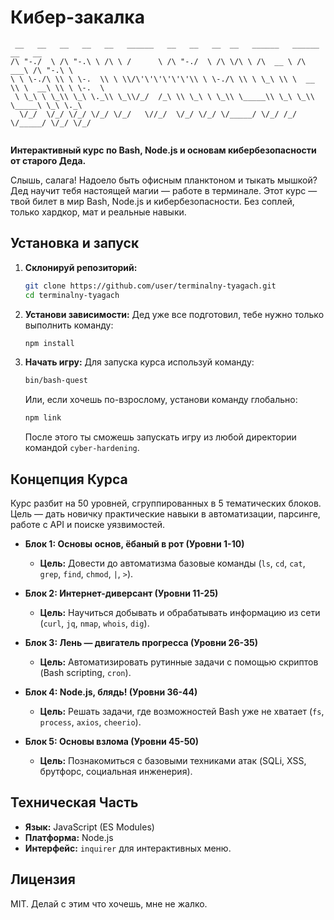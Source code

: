 # Кибер-закалка

```
 __   __   __   __   __   ______   __   __   __  __   ______   ______   __   __  
/\ "-./  \ /\ "-.\ \ /\ \ /      \ /\ "-./  \ /\ \/\ \ /\  __ \ /\  ___\ /\ "-.\ \ 
\ \ \-./\ \\ \ \-.  \\ \ \\/\'\'\'\'\'\'\\ \ \-./\ \\ \ \_\ \\ \  __ \\ \  __\ \\ \ \-.  \ 
 \ \_\ \ \_\\ \_\ \._\\ \_\\/_/  /_\ \\ \_\ \ \_\\ \_____\\ \_\ \_\\ \_____\ \_\ \._\ 
  \/_/  \/_/ \/_/ \/_/ \/_/   \//_/  \/_/ \/_/ \/_____/ \/_/ /_/ \/_____/ \/_/ \/_/ 
                                                                                 
```

**Интерактивный курс по Bash, Node.js и основам кибербезопасности от старого Деда.**

Слышь, салага! Надоело быть офисным планктоном и тыкать мышкой? Дед научит тебя настоящей магии — работе в терминале. Этот курс — твой билет в мир Bash, Node.js и кибербезопасности. Без соплей, только хардкор, мат и реальные навыки.

## Установка и запуск

1.  **Склонируй репозиторий:**
    ```bash
    git clone https://github.com/user/terminalny-tyagach.git
    cd terminalny-tyagach
    ```

2.  **Установи зависимости:**
    Дед уже все подготовил, тебе нужно только выполнить команду:
    ```bash
    npm install
    ```

3.  **Начать игру:**
    Для запуска курса используй команду:
    ```bash
    bin/bash-quest
    ```
    Или, если хочешь по-взрослому, установи команду глобально:
    ```bash
    npm link
    ```
    После этого ты сможешь запускать игру из любой директории командой `cyber-hardening`.

## Концепция Курса

Курс разбит на 50 уровней, сгруппированных в 5 тематических блоков. Цель — дать новичку практические навыки в автоматизации, парсинге, работе с API и поиске уязвимостей.

*   **Блок 1: Основы основ, ёбаный в рот (Уровни 1-10)**
    *   **Цель:** Довести до автоматизма базовые команды (`ls`, `cd`, `cat`, `grep`, `find`, `chmod`, `|`, `>`).

*   **Блок 2: Интернет-диверсант (Уровни 11-25)**
    *   **Цель:** Научиться добывать и обрабатывать информацию из сети (`curl`, `jq`, `nmap`, `whois`, `dig`).

*   **Блок 3: Лень — двигатель прогресса (Уровни 26-35)**
    *   **Цель:** Автоматизировать рутинные задачи с помощью скриптов (Bash scripting, `cron`).

*   **Блок 4: Node.js, блядь! (Уровни 36-44)**
    *   **Цель:** Решать задачи, где возможностей Bash уже не хватает (`fs`, `process`, `axios`, `cheerio`).

*   **Блок 5: Основы взлома (Уровни 45-50)**
    *   **Цель:** Познакомиться с базовыми техниками атак (SQLi, XSS, брутфорс, социальная инженерия).

## Техническая Часть

*   **Язык:** JavaScript (ES Modules)
*   **Платформа:** Node.js
*   **Интерфейс:** `inquirer` для интерактивных меню.

## Лицензия

MIT. Делай с этим что хочешь, мне не жалко.
